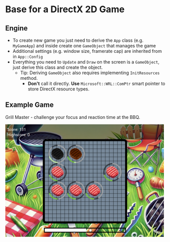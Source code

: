 # Base for a DirectX 2D Game

## Engine
- To create new game you just need to derive the `App` class (e.g. `MyGameApp`) and inside create one `GameObject` that manages the game
- Additional settings (e.g. window size, framerate cap) are inherited from in `App::Config`
- Everything you need to `Update` and `Draw` on the screen is a `GameObject`, just derive this class and create the object.
  - Tip: Deriving `GameObject` also requires implementing `InitResources` method.
    - <b>Don't</b> call it directly. <b>Use</b> `Microsoft::WRL::ComPtr` smart pointer to store DirectX resource types. 

## Example Game 
<p>Grill Master - challenge your focus and reaction time at the BBQ. </p>
<img src="game_demo.png" width="500" />
